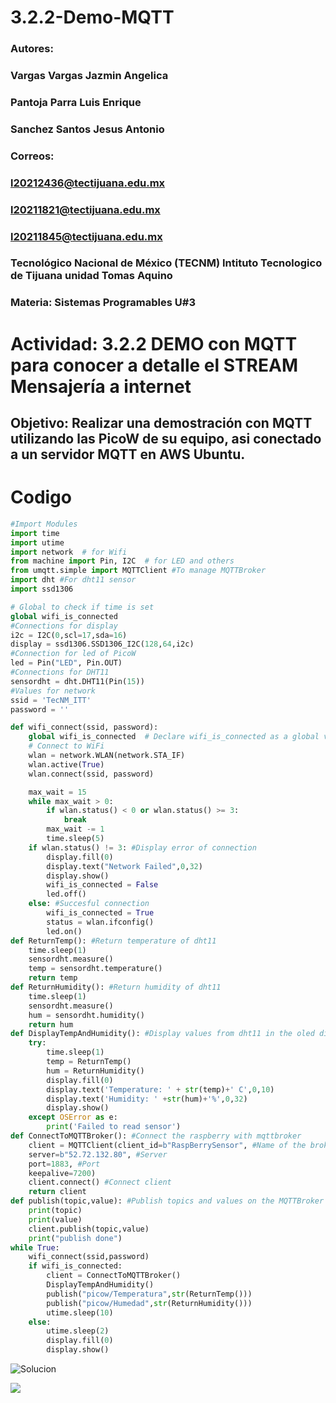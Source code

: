 # 3.2.2-Demo-MQTT
### Autores:    
###             Vargas Vargas Jazmin Angelica 
###             Pantoja Parra Luis Enrique
###             Sanchez Santos Jesus Antonio

### Correos:   
###            l20212436@tectijuana.edu.mx
###            l20211821@tectijuana.edu.mx
###            l20211845@tectijuana.edu.mx

### Tecnológico Nacional de México (TECNM)  Intituto Tecnologico de Tijuana unidad Tomas Aquino
### Materia:  Sistemas Programables U#3
# Actividad: 3.2.2 DEMO con MQTT para conocer a detalle el STREAM Mensajería a internet
## Objetivo: Realizar una demostración con MQTT utilizando las PicoW de su equipo, asi conectado a un servidor MQTT en AWS Ubuntu.

# Codigo 

```python
#Import Modules
import time
import utime
import network  # for Wifi
from machine import Pin, I2C  # for LED and others
from umqtt.simple import MQTTClient #To manage MQTTBroker
import dht #For dht11 sensor
import ssd1306

# Global to check if time is set
global wifi_is_connected
#Connections for display
i2c = I2C(0,scl=17,sda=16)
display = ssd1306.SSD1306_I2C(128,64,i2c)
#Connection for led of PicoW
led = Pin("LED", Pin.OUT)
#Connections for DHT11
sensordht = dht.DHT11(Pin(15))
#Values for network
ssid = 'TecNM_ITT'
password = ''

def wifi_connect(ssid, password):
    global wifi_is_connected  # Declare wifi_is_connected as a global variable
    # Connect to WiFi
    wlan = network.WLAN(network.STA_IF)
    wlan.active(True)
    wlan.connect(ssid, password)

    max_wait = 15
    while max_wait > 0:
        if wlan.status() < 0 or wlan.status() >= 3:
            break
        max_wait -= 1
        time.sleep(5)
    if wlan.status() != 3: #Display error of connection
        display.fill(0)
        display.text("Network Failed",0,32)
        display.show()
        wifi_is_connected = False
        led.off()
    else: #Succesful connection
        wifi_is_connected = True
        status = wlan.ifconfig()
        led.on()
def ReturnTemp(): #Return temperature of dht11
    time.sleep(1)
    sensordht.measure()
    temp = sensordht.temperature()
    return temp
def ReturnHumidity(): #Return humidity of dht11
    time.sleep(1)
    sensordht.measure()
    hum = sensordht.humidity()
    return hum
def DisplayTempAndHumidity(): #Display values from dht11 in the oled display
    try:
        time.sleep(1)
        temp = ReturnTemp()
        hum = ReturnHumidity()
        display.fill(0)
        display.text('Temperature: ' + str(temp)+' C',0,10)
        display.text('Humidity: ' +str(hum)+'%',0,32)
        display.show()
    except OSError as e:
        print('Failed to read sensor')
def ConnectToMQTTBroker(): #Connect the raspberry with mqttbroker
    client = MQTTClient(client_id=b"RaspBerrySensor", #Name of the broker
    server=b"52.72.132.80", #Server
    port=1883, #Port
    keepalive=7200) 
    client.connect() #Connect client
    return client
def publish(topic,value): #Publish topics and values on the MQTTBroker
    print(topic)
    print(value)
    client.publish(topic,value)
    print("publish done")
while True:
    wifi_connect(ssid,password)
    if wifi_is_connected:
        client = ConnectToMQTTBroker()
        DisplayTempAndHumidity()
        publish("picow/Temperatura",str(ReturnTemp()))
        publish("picow/Humedad",str(ReturnHumidity()))
        utime.sleep(10)
    else:
        utime.sleep(2)
        display.fill(0)
        display.show()

```

![Solucion](https://github.com/JAZMIN2021/EquipoSP/assets/79472215/19399201-da47-4323-a171-0c8aa9b79823)

![](https://github.com/JAZMIN2021/EquipoSP/assets/79472215/6cc09fd5-1832-4e33-bf8a-2968ceb399e0)
